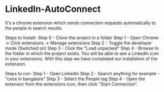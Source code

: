 # LinkedIn-AutoConnect
It's a chrome extension which sends connection requests automatically to the people in search results.

Steps to Install-
Step 0 - Clone the project in a folder
Step 1 - Open Chrome -> Click extensions -> Manage extensions
Step 2 - Toggle the developer mode (Switched on)
Step 3 - Click the "Load unpacked"
Step 4 - Browse to the folder in which the project exists. You will be able to see a LinkedIn icon in your extensions. With this step we have completed our installation of the extension.

Steps to run-
Step 1 - Open LinkedIn
Step 2 - Search anything for example - "ceos in bangalore"
Step 3 - Select the People tag
Step 4 - Open the extenson from the extensions icon, then click "Start Connection".
